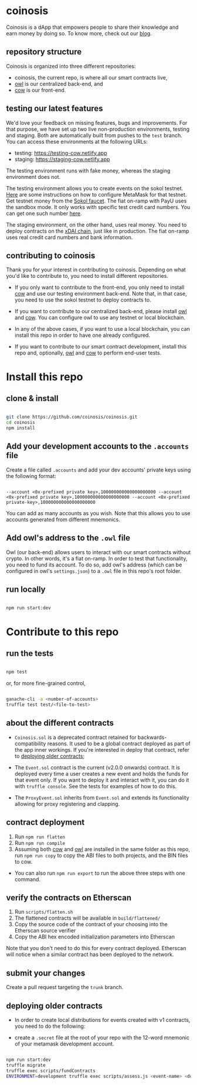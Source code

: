 # coinosis

Coinosis is a dApp that empowers people to share their knowledge and earn money by doing so. To know more, check out our [blog](https://medium.com/coinosis).

## repository structure

Coinosis is organized into three different repositories:

* coinosis, the current repo, is where all our smart contracts live,
* [owl](https://github.com/coinosis/owl) is our centralized back-end, and
* [cow](https://github.com/coinosis/cow) is our front-end.

## testing our latest features

We'd love your feedback on missing features, bugs and improvements. For that purpose, we have set up two live non-production environments, testing and staging. Both are automatically built from pushes to the `test` branch. You can access these environments at the following URLs:

* testing: https://testing-cow.netlify.app
* staging: https://staging-cow.netlify.app

The testing environment runs with fake money, whereas the staging environment does not.

The testing environment allows you to create events on the sokol testnet. [Here](https://www.poa.network/for-users/wallets/metamask) are some instructions on how to configure MetaMask for that testnet. Get testnet money from the [Sokol faucet](https://faucet.poa.network/). The fiat on-ramp with PayU uses the sandbox mode. It only works with specific test credit card numbers. You can get one such number [here](https://github.com/coinosis/cow/blob/test/autofill.csv).

The staging environment, on the other hand, uses real money. You need to deploy contracts on the [xDAI chain](https://www.xdaichain.com/for-users/wallets/metamask/metamask-setup), just like in production. The fiat on-ramp uses real credit card numbers and bank information.

## contributing to coinosis

Thank you for your interest in contributing to coinosis. Depending on what you'd like to contribute to, you need to install different repositories.

* If you only want to contribute to the front-end, you only need to install [cow](https://github.com/coinosis/cow) and use our testing environment back-end. Note that, in that case, you need to use the sokol testnet to deploy contracts to.

* If you want to contribute to our centralized back-end, please install [owl](https://github.com/coinosis/owl) and [cow](https://github.com/coinosis/cow). You can configure owl to use any testnet or local blockchain.

* In any of the above cases, if you want to use a local blockchain, you can install this repo in order to have one already configured.

* If you want to contribute to our smart contract development, install this repo and, optionally, [owl](https://github.com/coinosis/owl) and [cow](https://github.com/coinosis/cow) to perform end-user tests.

# Install this repo

## clone & install

```bash

git clone https://github.com/coinosis/coinosis.git
cd coinosis
npm install

```

## Add your development accounts to the `.accounts` file

Create a file called `.accounts` and add your dev accounts' private keys using the following format:

```

--account <0x-prefixed private key>,100000000000000000000 --account <0x-prefixed private key>,100000000000000000000 --account <0x-prefixed private-key>,100000000000000000000

```

You can add as many accounts as you wish. Note that this allows you to use accounts generated from different mnemonics.

## Add owl's address to the `.owl` file

Owl (our back-end) allows users to interact with our smart contracts without crypto. In other words, it's a fiat on-ramp. In order to test that functionality, you need to fund its account. To do so, add owl's address (which can be configured in owl's `settings.json`) to a `.owl` file in this repo's root folder.

## run locally

```bash

npm run start:dev

```



# Contribute to this repo

## run the tests

```bash

npm test

```

or, for more fine-grained control,

```bash

ganache-cli -a <number-of-accounts>
truffle test test/<file-to-test>

```

## about the different contracts

* `Coinosis.sol` is a deprecated contract retained for backwards-compatibility reasons. It used to be a global contract deployed as part of the app inner workings. If you're interested in deploy that contract, refer to [deploying older contracts](#deploying-older-contracts);

* The `Event.sol` contract is the current (v2.0.0 onwards) contract. It is deployed every time a user creates a new event and holds the funds for that event only. If you want to deploy it and interact with it, you can do it with `truffle console`. See the tests for examples of how to do this.

* The `ProxyEvent.sol` inherits from `Event.sol` and extends its functionality allowing for proxy registering and clapping.

## contract deployment

1. Run `npm run flatten`
2. Run `npm run compile`
3. Assuming both [cow](https://github.com/coinosis/cow) and [owl](https://github.com/coinosis/owl) are installed in the same folder as this repo, run `npm run copy` to copy the ABI files to both projects, and the BIN files to cow.

* You can also run `npm run export` to run the above three steps with one command.

## verify the contracts on Etherscan

1. Run `scripts/flatten.sh`
2. The flattened contracts will be available in `build/flattened/`
3. Copy the source code of the contract of your choosing into the Etherscan source verifier
4. Copy the ABI hex encoded initialization parameters into Etherscan

Note that you don't need to do this for every contract deployed. Etherscan will notice when a similar contract has been deployed to the network.

## submit your changes

Create a pull request targeting the `trunk` branch.

## deploying older contracts

* In order to create local distributions for events created with v1 contracts, you need to do the following:

* create a `.secret` file at the root of your repo with the 12-word mnemonic of your metamask development account.

```bash

npm run start:dev
truffle migrate
truffle exec scripts/fundContracts
ENVIRONMENT=development truffle exec scripts/assess.js <event-name> <dollar-amount-per-person> --network development

```
